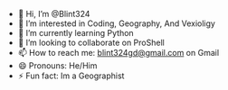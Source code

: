 - 👋 Hi, I’m @Blint324
- 👀 I’m interested in Coding, Geography, And Vexioligy
- 🌱 I’m currently learning Python
- 💞️ I’m looking to collaborate on ProShell
- 📫 How to reach me: blint324gd@gmail.com on Gmail
- 😄 Pronouns: He/Him
- ⚡ Fun fact: Im a Geographist
